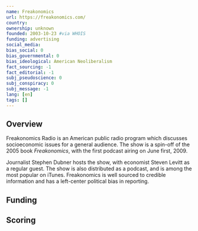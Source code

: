 ```yaml
---
name: Freakonomics
url: https://freakonomics.com/
country:
ownership: unknown
founded: 2003-10-23 #via WHOIS
funding: advertising
social_media:
bias_social: 0
bias_governmental: 0
bias_ideological: American Neoliberalism
fact_sourcing: -1
fact_editorial: -1
subj_pseudoscience: 0
subj_conspiracy: 0
subj_message: -1
lang: [en]
tags: []
---
```


## Overview
Freakonomics Radio is an American public radio program which discusses socioeconomic issues for a general audience. The show is a spin-off of the 2005 book _Freakonomics_, with the first podcast airing on June first, 2009.

Journalist Stephen Dubner hosts the show, with economist Steven Levitt as a regular guest. The show is also distributed as a podcast, and is among the most popular on iTunes. Freakonomics is well sourced to credible information and has a left-center political bias in reporting.

## Funding

## Scoring
